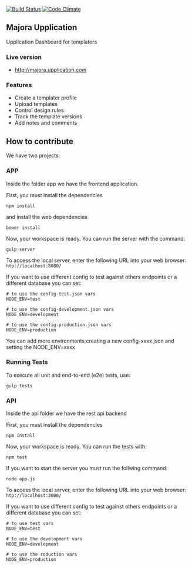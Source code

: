 
[![Build Status](https://travis-ci.org/Upplication/majora.svg)](https://travis-ci.org/Upplication/majora) [![Code Climate](https://codeclimate.com/github/Upplication/majora/badges/gpa.svg)](https://codeclimate.com/github/Upplication/majora)

## Majora Upplication

Upplication Dashboard for templaters

### Live version

* http://majora.upplication.com

### Features

* Create a templater profile
* Upload templates
* Control design rules
* Track the template versions
* Add notes and comments

## How to contribute

We have two projects:

### APP

Inside the folder app we have the frontend application.

First, you must install the dependencies

```
npm install
```

and install the web dependencies

```
bower install
```

Now, your workspace is ready.
You can run the server with the command:

```
gulp server
```

To access the local server, enter the following URL into your web browser: ```htp://localhost:8080/```

If you want to use different config to test against others endpoints or a different database you can set:

```
# to use the config-test.json vars
NODE_ENV=test

# to use the config-development.json vars
NODE_ENV=development

# to use the config-production.json vars
NODE_ENV=production
```

You can add more environments creating a new config-xxxx.json and setting the NODE_ENV=xxxx

### Running Tests

To execute all unit and end-to-end (e2e) tests, use:

```
gulp tests
```

### API

Inside the api folder we have the rest api backend

First, you must install the dependencies

```
npm install
```

Now, your workspace is ready.
You can run the tests with:

```
npm test
```

If you want to start the server you must run the follwing command:

```
node app.js
```

To access the local server, enter the following URL into your web browser: ```htp://localhost:3000/```

If you want to use different config to test against others endpoints or a different database you can set:

```
# to use test vars
NODE_ENV=test

# to use the development vars
NODE_ENV=development

# to use the roduction vars
NODE_ENV=production
```